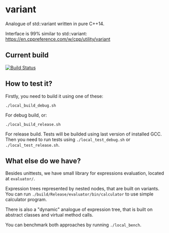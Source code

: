 # variant
Analogue of std::variant written in pure C++14.

Interface is 99% similar to std::variant: https://en.cppreference.com/w/cpp/utility/variant

## Current build
[![Build Status](https://travis-ci.org/ofats/variant.svg?branch=master)](https://travis-ci.org/ofats/variant)

## How to test it?
Firstly, you need to build it using one of these:
```
./local_build_debug.sh
```
For debug build, or:
```
./local_build_release.sh
```
For release build. Tests will be builded using last version of installed GCC.
Then you need to run tests using `./local_test_debug.sh` or `./local_test_release.sh`.

## What else do we have?
Besides unittests, we have small library for expressions evaluation, located at `evaluator/`.

Expression trees represented by nested nodes, that are built on variants.
You can run `./build/Release/evaluator/bin/calculator` to use simple calculator program.

There is also a "dynamic" analogue of expression tree, that is built on abstract classes and virtual method calls.

You can benchmark both approaches by running `./local_bench`.
